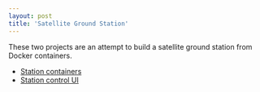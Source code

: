 ```yaml
---
layout: post
title: 'Satellite Ground Station'
---
```


These two projects are an attempt to build a satellite ground station from Docker containers.

- [Station containers](https://github.com/KE8HMV/station)
- [Station control UI](https://github.com/KE8HMV/station-ui)
